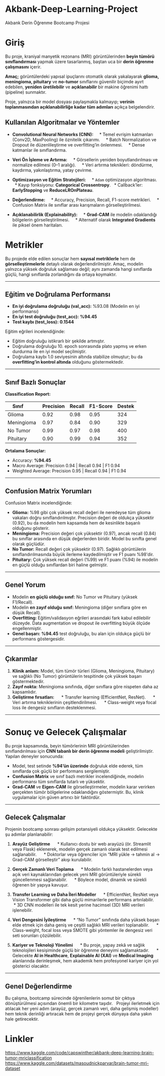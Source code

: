 # Akbank-Deep-Learning-Project
Akbank Derin Öğrenme Bootcamp Projesi 
# Giriş

Bu proje, kraniyal manyetik rezonans (MRI) görüntülerinden **beyin tümörü sınıflandırması** yapmak üzere tasarlanmış, baştan uca bir **derin öğrenme çalışmasını** içerir. 

**Amaç;** görüntülerdeki yapısal ipuçlarını otomatik olarak yakalayarak **glioma, meningioma, pituitary** ve **no-tumor** sınıflarını güvenilir biçimde ayırt edebilen, **yeniden üretilebilir** ve **açıklanabilir** bir makine öğrenimi hattı (pipeline) sunmaktır. 

Proje, yalnızca bir model dosyası paylaşmakla kalmayıp; **verinin toplanmasından açıklanabilirliğe kadar tüm adımları** açıkça belgelendirir.

## Kullanılan Algoritmalar ve Yöntemler

* **Convolutional Neural Networks (CNN):**  
  * Temel evrişim katmanları (Conv2D, MaxPooling) ile öznitelik çıkarımı.  
  * Batch Normalization ve Dropout ile düzenlileştirme ve overfitting’in önlenmesi.  
  * Dense katmanlar ile sınıflandırma.

* **Veri Ön İşleme ve Artırma:**  
  * Görsellerin yeniden boyutlandırılması ve normalize edilmesi (0–1 aralığı).  
  * Veri artırma teknikleri: döndürme, kaydırma, yakınlaştırma, yatay çevirme.
  
* **Optimizasyon ve Eğitim Stratejileri:**  
  * `Adam` optimizasyon algoritması.  
  * Kayıp fonksiyonu: **Categorical Crossentropy**.
  * Callback’ler: **EarlyStopping** ve **ReduceLROnPlateau**.
  
* **Değerlendirme:**  
  * Accuracy, Precision, Recall, F1-score metrikleri.  
  * Confusion Matrix ile sınıflar arası karışmaların görselleştirilmesi.
  
* **Açıklanabilirlik (Explainability):**  
  * **Grad-CAM** ile modelin odaklandığı bölgelerin görselleştirilmesi.  
  * Alternatif olarak **Integrated Gradients** ile piksel önem haritaları.

# Metrikler

Bu projede elde edilen sonuçlar hem **sayısal metriklerle** hem de **görselleştirmelerle** detaylı olarak değerlendirilmiştir. Amaç, modelin yalnızca yüksek doğruluk sağlaması değil; aynı zamanda hangi sınıflarda güçlü, hangi sınıflarda zorlandığını da ortaya koymaktır.

---

## Eğitim ve Doğrulama Performansı

* **En iyi doğrulama doğruluğu (val_acc):** %93.08 (Modelin en iyi performansı)  
* **En iyi test doğruluğu (test_acc):** **%94.45**  
* **Test kaybı (test_loss):** **0.1544**  

Eğitim eğrileri incelendiğinde:  
* Eğitim doğruluğu istikrarlı bir şekilde artmıştır.  
* Doğrulama doğruluğu 10. epoch sonrasında plato yapmış ve erken durdurma ile en iyi model seçilmiştir.  
* Doğrulama kaybı 1.0 seviyesinin altında stabilize olmuştur; bu da **overfitting’in kontrol altında** olduğunu göstermektedir.  

---

## Sınıf Bazlı Sonuçlar

**Classification Report:**

| Sınıf       | Precision | Recall | F1-Score | Destek |
|-------------|-----------|--------|----------|--------|
| Glioma      | 0.92      | 0.98   | 0.95     | 324    |
| Meningioma  | 0.97      | 0.84   | 0.90     | 329    |
| No Tumor    | 0.99      | 0.97   | 0.98     | 400    |
| Pituitary   | 0.90      | 0.99   | 0.94     | 352    |

**Ortalama Sonuçlar:**
* Accuracy: **%94.45**  
* Macro Average: Precision 0.94 | Recall 0.94 | F1 0.94  
* Weighted Average: Precision 0.95 | Recall 0.94 | F1 0.94  

---

## Confusion Matrix Yorumları

Confusion Matrix incelendiğinde:  
* **Glioma:** %98 gibi çok yüksek recall değeri ile neredeyse tüm glioma vakaları doğru sınıflandırılmıştır. Precision değeri de oldukça yüksektir (0.92), bu da modelin hem kapsamda hem de kesinlikte başarılı olduğunu gösterir.  
* **Meningioma:** Precision değeri çok yüksektir (0.97), ancak recall (0.84) bu sınıflar arasında en düşük değerlerden biridir. Model bu sınıfta genel olarak güçlüdür.  
* **No Tumor:** Recall değeri çok yüksektir (0.97). Sağlıklı görüntülerin sınıflandırılmasında büyük ilerleme kaydedilmiştir ve F1 puanı %98'dir.  
* **Pituitary:** Çok yüksek recall değeri (%99) ve F1 puanı (%94) ile modelin en güçlü olduğu sınıflardan biri haline gelmiştir.  

---

## Genel Yorum

* Modelin **en güçlü olduğu sınıf:** No Tumor ve Pituitary (yüksek F1/Recall).  
* Modelin **en zayıf olduğu sınıf:** Meningioma (diğer sınıflara göre en düşük Recall).  
* **Overfitting:** Eğitim/validasyon eğrileri arasındaki fark kabul edilebilir düzeyde. Data augmentation ve dropout ile overfitting büyük ölçüde engellenmiştir.  
* **Genel başarı:** **%94.45** test doğruluğu, bu alan için oldukça güçlü bir performans göstergesidir.  

---

## Çıkarımlar

1. **Klinik anlam:** Model, tüm tümör türleri (Glioma, Meningioma, Pituitary) ve sağlıklı (No Tumor) görüntülerin tespitinde çok yüksek başarı göstermektedir.  
2. **Zayıf nokta:** Meningioma sınıfında, diğer sınıflara göre nispeten daha az kapsamlıdır.  
3. **Geliştirme fırsatları:**  
   * Transfer learning (EfficientNet, ResNet).  
   * Veri artırma tekniklerinin çeşitlendirilmesi.  
   * Class-weight veya focal loss ile dengesiz sınıfların desteklenmesi.  

---
# Sonuç ve Gelecek Çalışmalar

Bu proje kapsamında, beyin tümörlerinin MRI görüntülerinden sınıflandırılması için **CNN tabanlı bir derin öğrenme modeli** geliştirilmiştir. Yapılan deneyler sonucunda:

* Model, test setinde **%94’ün üzerinde** doğruluk elde ederek, tüm sınıflarda çok güçlü bir performans sergilemiştir.  
* **Confusion Matrix** ve sınıf bazlı metrikler incelendiğinde, modelin performansı tüm sınıflarda tutarlı ve yüksektir.  
* **Grad-CAM** ve **Eigen-CAM** ile görselleştirmeler, modelin karar verirken gerçekten tümör bölgelerine odaklandığını göstermiştir. Bu, klinik uygulamalar için güven artırıcı bir faktördür.  

---

## Gelecek Çalışmalar

Projenin bootcamp sonrası gelişim potansiyeli oldukça yüksektir. Gelecekte şu adımlar planlanabilir:

1. **Arayüz Geliştirme**  
   * Kullanıcı dostu bir web arayüzü (ör. Streamlit veya Flask) eklenerek, modelin gerçek zamanlı olarak test edilmesi sağlanabilir.  
   * Doktorlar veya öğrenciler için “MRI yükle → tahmin al → Grad-CAM görselleştir” akışı kurulabilir.  

2. **Gerçek Zamanlı Veri Toplama**  
   * Modelin farklı hastanelerden veya açık veri kaynaklarından gelecek yeni MRI görüntüleriyle sürekli güncellenmesi sağlanabilir.  
   * Böylece model, dinamik ve sürekli öğrenen bir yapıya kavuşur.  

3. **Transfer Learning ve Daha İleri Modeller**  
   * EfficientNet, ResNet veya Vision Transformer gibi daha güçlü mimarilerle performans artırılabilir.  
   * 3D CNN modelleri ile tek kesit yerine hacimsel (3D) MRI verileri işlenebilir.  

4. **Veri Dengesini İyileştirme**  
   * “No Tumor” sınıfında daha yüksek başarı elde etmek için daha geniş ve çeşitli sağlıklı MRI verileri toplanabilir.  
   * Class-weight, focal loss veya SMOTE gibi yöntemler ile dengesiz veri seti sorunları çözülebilir.  

5. **Kariyer ve Teknoloji Yönelimi**  
   * Bu proje, yapay zekâ ve sağlık teknolojileri kesişiminde güçlü bir öğrenme deneyimi sağlamaktadır.  
   * Gelecekte **AI in Healthcare**, **Explainable AI (XAI)** ve **Medical Imaging** alanlarında derinleşmek, hem akademik hem profesyonel kariyer için yol gösterici olacaktır.  

---

## Genel Değerlendirme

Bu çalışma, bootcamp sürecinde öğrenilenlerin somut bir çıktıya dönüştürülmesi açısından önemli bir kilometre taşıdır.  
Projeyi ilerletmek için atılacak her yeni adım (arayüz, gerçek zamanlı veri, daha gelişmiş modeller) hem teknik derinliği artıracak hem de projeyi gerçek dünyaya daha yakın hale getirecektir.  

# Linkler
https://www.kaggle.com/code/capswinther/akbank-deep-learning-brain-tumor-mriclassification
https://www.kaggle.com/datasets/masoudnickparvar/brain-tumor-mri-dataset
